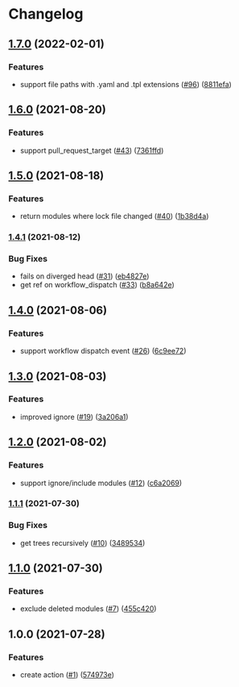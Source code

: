 # Changelog

## [1.7.0](https://www.github.com/theappnest/terraform-monorepo-action/compare/v1.6.0...v1.7.0) (2022-02-01)


### Features

* support file paths with .yaml and .tpl extensions ([#96](https://www.github.com/theappnest/terraform-monorepo-action/issues/96)) ([8811efa](https://www.github.com/theappnest/terraform-monorepo-action/commit/8811efa10ba6a991384756d97011e14afc33db07))

## [1.6.0](https://www.github.com/theappnest/terraform-monorepo-action/compare/v1.5.0...v1.6.0) (2021-08-20)


### Features

* support pull_request_target ([#43](https://www.github.com/theappnest/terraform-monorepo-action/issues/43)) ([7361ffd](https://www.github.com/theappnest/terraform-monorepo-action/commit/7361ffdd1447c54b0f2229c7bb13cfea773fa3cc))

## [1.5.0](https://www.github.com/theappnest/terraform-monorepo-action/compare/v1.4.1...v1.5.0) (2021-08-18)


### Features

* return modules where lock file changed ([#40](https://www.github.com/theappnest/terraform-monorepo-action/issues/40)) ([1b38d4a](https://www.github.com/theappnest/terraform-monorepo-action/commit/1b38d4a388349919c6054662f118f41cf1f5e8b1))

### [1.4.1](https://www.github.com/theappnest/terraform-monorepo-action/compare/v1.4.0...v1.4.1) (2021-08-12)


### Bug Fixes

* fails on diverged head ([#31](https://www.github.com/theappnest/terraform-monorepo-action/issues/31)) ([eb4827e](https://www.github.com/theappnest/terraform-monorepo-action/commit/eb4827ea51420615a63ac042282400013b3d09b1))
* get ref on workflow_dispatch ([#33](https://www.github.com/theappnest/terraform-monorepo-action/issues/33)) ([b8a642e](https://www.github.com/theappnest/terraform-monorepo-action/commit/b8a642e612eb015d8c5cefcedf664cf1f75bf1ed))

## [1.4.0](https://www.github.com/theappnest/terraform-monorepo-action/compare/v1.3.0...v1.4.0) (2021-08-06)


### Features

* support workflow dispatch event ([#26](https://www.github.com/theappnest/terraform-monorepo-action/issues/26)) ([6c9ee72](https://www.github.com/theappnest/terraform-monorepo-action/commit/6c9ee7211dc8909af881f9224166124bd6a072af))

## [1.3.0](https://www.github.com/theappnest/terraform-monorepo-action/compare/v1.2.0...v1.3.0) (2021-08-03)


### Features

* improved ignore ([#19](https://www.github.com/theappnest/terraform-monorepo-action/issues/19)) ([3a206a1](https://www.github.com/theappnest/terraform-monorepo-action/commit/3a206a127a673d027e7e694eab0220e2ba3ce226))

## [1.2.0](https://www.github.com/theappnest/terraform-monorepo-action/compare/v1.1.1...v1.2.0) (2021-08-02)


### Features

* support ignore/include modules ([#12](https://www.github.com/theappnest/terraform-monorepo-action/issues/12)) ([c6a2069](https://www.github.com/theappnest/terraform-monorepo-action/commit/c6a2069b772bd9b2461e5bfa0d553665591cb7f1))

### [1.1.1](https://www.github.com/theappnest/terraform-monorepo-action/compare/v1.1.0...v1.1.1) (2021-07-30)


### Bug Fixes

* get trees recursively ([#10](https://www.github.com/theappnest/terraform-monorepo-action/issues/10)) ([3489534](https://www.github.com/theappnest/terraform-monorepo-action/commit/348953440f7d08fc82e227febb9890cee8e7ab0c))

## [1.1.0](https://www.github.com/theappnest/terraform-monorepo-action/compare/v1.0.0...v1.1.0) (2021-07-30)


### Features

* exclude deleted modules ([#7](https://www.github.com/theappnest/terraform-monorepo-action/issues/7)) ([455c420](https://www.github.com/theappnest/terraform-monorepo-action/commit/455c4209d4b2b064bc824f5776a1cd800f8c9e7a))

## 1.0.0 (2021-07-28)


### Features

* create action ([#1](https://www.github.com/theappnest/terraform-monorepo-action/issues/1)) ([574973e](https://www.github.com/theappnest/terraform-monorepo-action/commit/574973edb1adb16e0a1c61af32cc686ce0b9c590))
